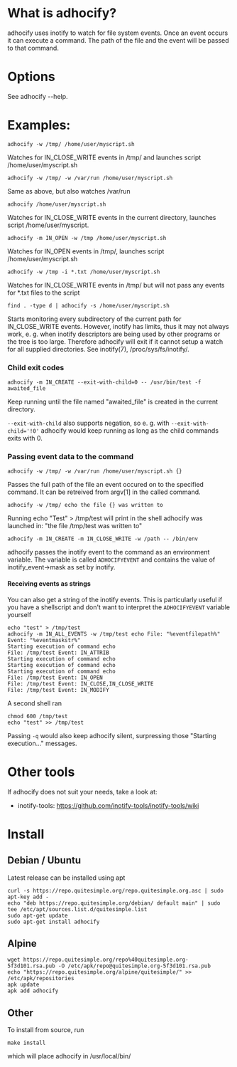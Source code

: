 What is adhocify?
=================

adhocify uses inotify to watch for file system events. Once an event 
occurs it can execute a command. The path of the file and the event
will be passed to that command.
 

Options
=======
See adhocify --help.

Examples:
=========
```
adhocify -w /tmp/ /home/user/myscript.sh
```
Watches for IN\_CLOSE\_WRITE events in /tmp/ and  launches script /home/user/myscript.sh

```
adhocify -w /tmp/ -w /var/run /home/user/myscript.sh
```
Same as above, but also watches /var/run

```
adhocify /home/user/myscript.sh
```
Watches for IN\_CLOSE\_WRITE events in the current directory, launches script /home/user/myscript.

```
adhocify -m IN_OPEN -w /tmp /home/user/myscript.sh
```
Watches for IN\_OPEN events in /tmp/, launches script /home/user/myscript.sh

```
adhocify -w /tmp -i *.txt /home/user/myscript.sh
```
Watches for IN\_CLOSE\_WRITE events in /tmp/ but will not pass any events for *.txt files to the script

```
find . -type d | adhocify -s /home/user/myscript.sh
```
Starts monitoring every subdirectory of the current path for IN\_CLOSE\_WRITE events. However, inotify has  limits, thus it may not always work, e. g. when inotify descriptors are being used by other programs or the tree is too large. Therefore adhocify will exit
if it cannot setup a watch for all supplied directories. See inotify(7), /proc/sys/fs/inotify/.

### Child exit codes
```
adhocify -m IN_CREATE --exit-with-child=0 -- /usr/bin/test -f awaited_file
```
Keep running until the file named "awaited_file" is created in the current directory.

`--exit-with-child` also supports negation, so e. g. with `--exit-with-child='!0'` adhocify would keep running as long as the child commands exits with 0.

### Passing event data to the command
```
adhocify -w /tmp/ -w /var/run /home/user/myscript.sh {}
```
Passes the full path of the file an event occured on to the specified command. It can be retreived from argv[1] in the called command.

```
adhocify -w /tmp/ echo the file {} was written to
```
Running echo "Test" > /tmp/test will print in the shell adhocify was launched in: "the file /tmp/test was written to"

```
adhocify -m IN_CREATE -m IN_CLOSE_WRITE -w /path -- /bin/env
```

adhocify passes the inotify event to the command as an environment variable. The variable is called ```ADHOCIFYEVENT``` and contains the value of inotify_event->mask as set by inotify.

#### Receiving events as strings
You can also get a string of the inotify events. This is particularly useful if you have a shellscript and don't want to interpret the ```ADHOCIFYEVENT``` variable yourself 
```
echo "test" > /tmp/test
adhocify -m IN_ALL_EVENTS -w /tmp/test echo File: "%eventfilepath%" Event: "%eventmaskstr%"
Starting execution of command echo
File: /tmp/test Event: IN_ATTRIB
Starting execution of command echo
Starting execution of command echo
Starting execution of command echo
File: /tmp/test Event: IN_OPEN
File: /tmp/test Event: IN_CLOSE,IN_CLOSE_WRITE
File: /tmp/test Event: IN_MODIFY

```
A second shell ran
```
chmod 600 /tmp/test
echo "test" >> /tmp/test
```

Passing ```-q``` would also keep adhocify silent, surpressing those "Starting execution..." messages.


Other tools
===========
If adhocify does not suit your needs, take a look at:
  * inotify-tools: https://github.com/inotify-tools/inotify-tools/wiki

Install
=======

## Debian / Ubuntu
Latest release can be installed using apt
```
curl -s https://repo.quitesimple.org/repo.quitesimple.org.asc | sudo apt-key add -
echo "deb https://repo.quitesimple.org/debian/ default main" | sudo tee /etc/apt/sources.list.d/quitesimple.list
sudo apt-get update
sudo apt-get install adhocify
```

## Alpine
```
wget https://repo.quitesimple.org/repo%40quitesimple.org-5f3d101.rsa.pub -O /etc/apk/repo@quitesimple.org-5f3d101.rsa.pub
echo "https://repo.quitesimple.org/alpine/quitesimple/" >> /etc/apk/repositories
apk update
apk add adhocify
```

## Other
To install from source, run 
```
make install
```

which will place adhocify in /usr/local/bin/
